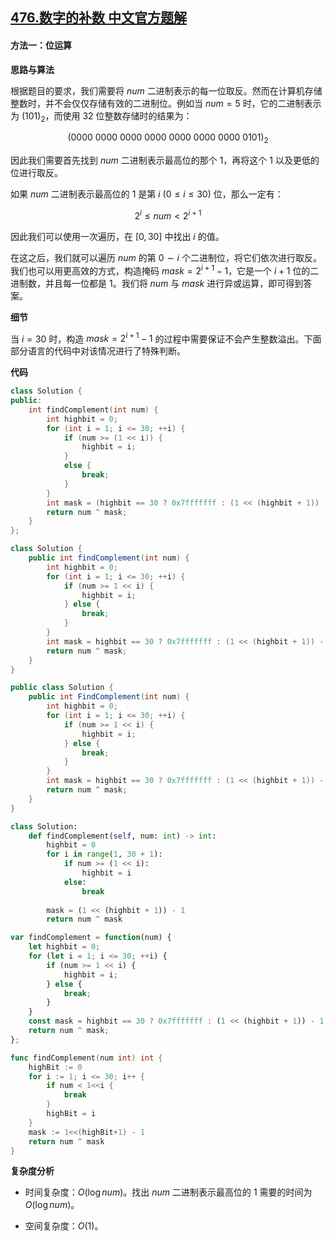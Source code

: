 ## [476.数字的补数 中文官方题解](https://leetcode.cn/problems/number-complement/solutions/100000/shu-zi-de-bu-shu-by-leetcode-solution-xtn8)
#### 方法一：位运算

**思路与算法**

根据题目的要求，我们需要将 $\textit{num}$ 二进制表示的每一位取反。然而在计算机存储整数时，并不会仅仅存储有效的二进制位。例如当 $\textit{num} = 5$ 时，它的二进制表示为 $(101)_2$，而使用 $32$ 位整数存储时的结果为：

$$
(0000~0000~0000~0000~0000~0000~0000~0101)_2
$$

因此我们需要首先找到 $\textit{num}$ 二进制表示最高位的那个 $1$，再将这个 $1$ 以及更低的位进行取反。

如果 $\textit{num}$ 二进制表示最高位的 $1$ 是第 $i~(0 \leq i \leq 30)$ 位，那么一定有：

$$
2^i \leq \textit{num} < 2^{i+1}
$$

因此我们可以使用一次遍历，在 $[0, 30]$ 中找出 $i$ 的值。

在这之后，我们就可以遍历 $\textit{num}$ 的第 $0 \sim i$ 个二进制位，将它们依次进行取反。我们也可以用更高效的方式，构造掩码 $\textit{mask} = 2^{i+1} - 1$，它是一个 $i+1$ 位的二进制数，并且每一位都是 $1$。我们将 $\textit{num}$ 与 $\textit{mask}$ 进行异或运算，即可得到答案。

**细节**

当 $i=30$ 时，构造 $\textit{mask} = 2^{i+1} - 1$ 的过程中需要保证不会产生整数溢出。下面部分语言的代码中对该情况进行了特殊判断。

**代码**

```C++ [sol1-C++]
class Solution {
public:
    int findComplement(int num) {
        int highbit = 0;
        for (int i = 1; i <= 30; ++i) {
            if (num >= (1 << i)) {
                highbit = i;
            }
            else {
                break;
            }            
        }
        int mask = (highbit == 30 ? 0x7fffffff : (1 << (highbit + 1)) - 1);
        return num ^ mask;
    }
};
```

```Java [sol1-Java]
class Solution {
    public int findComplement(int num) {
        int highbit = 0;
        for (int i = 1; i <= 30; ++i) {
            if (num >= 1 << i) {
                highbit = i;
            } else {
                break;
            }            
        }
        int mask = highbit == 30 ? 0x7fffffff : (1 << (highbit + 1)) - 1;
        return num ^ mask;
    }
}
```

```C# [sol1-C#]
public class Solution {
    public int FindComplement(int num) {
        int highbit = 0;
        for (int i = 1; i <= 30; ++i) {
            if (num >= 1 << i) {
                highbit = i;
            } else {
                break;
            }            
        }
        int mask = highbit == 30 ? 0x7fffffff : (1 << (highbit + 1)) - 1;
        return num ^ mask;
    }
}
```

```Python [sol1-Python3]
class Solution:
    def findComplement(self, num: int) -> int:
        highbit = 0
        for i in range(1, 30 + 1):
            if num >= (1 << i):
                highbit = i
            else:
                break
        
        mask = (1 << (highbit + 1)) - 1
        return num ^ mask
```

```JavaScript [sol1-JavaScript]
var findComplement = function(num) {
    let highbit = 0;
    for (let i = 1; i <= 30; ++i) {
        if (num >= 1 << i) {
            highbit = i;
        } else {
            break;
        }            
    }
    const mask = highbit == 30 ? 0x7fffffff : (1 << (highbit + 1)) - 1;
    return num ^ mask;
};
```

```go [sol1-Golang]
func findComplement(num int) int {
    highBit := 0
    for i := 1; i <= 30; i++ {
        if num < 1<<i {
            break
        }
        highBit = i
    }
    mask := 1<<(highBit+1) - 1
    return num ^ mask
}
```

**复杂度分析**

- 时间复杂度：$O(\log \textit{num})$。找出 $\textit{num}$ 二进制表示最高位的 $1$ 需要的时间为 $O(\log \textit{num})$。

- 空间复杂度：$O(1)$。